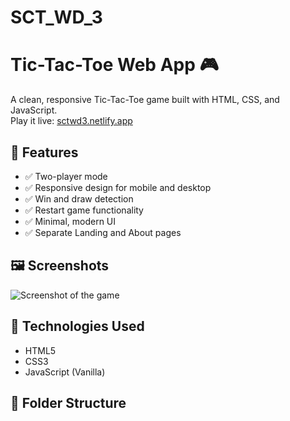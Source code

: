 # SCT_WD_3
# Tic-Tac-Toe Web App 🎮

A clean, responsive Tic-Tac-Toe game built with HTML, CSS, and JavaScript.  
Play it live: [sctwd3.netlify.app](https://sctwd3.netlify.app/)

## 🚀 Features

- ✅ Two-player mode
- ✅ Responsive design for mobile and desktop
- ✅ Win and draw detection
- ✅ Restart game functionality
- ✅ Minimal, modern UI
- ✅ Separate Landing and About pages

## 🖼️ Screenshots

![Screenshot of the game](https://sctwd3.netlify.app/screenshot.png) <!-- optional: replace with actual screenshot path -->

## 🧠 Technologies Used

- HTML5
- CSS3
- JavaScript (Vanilla)

## 📁 Folder Structure

